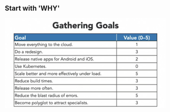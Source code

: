 ## Start with 'WHY'
   <img src='https://github.com/anurag-shekhar/Software-Architecture-Breaking-a-Monolith-into-Microservices/blob/master/Images/GatheringGoals.png' width=800>
